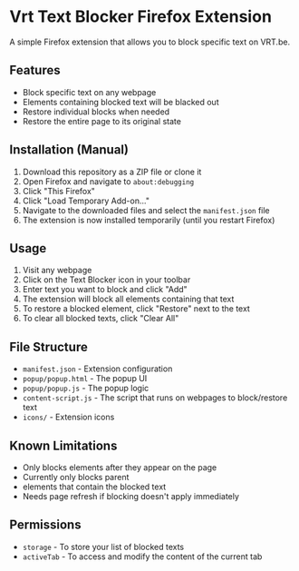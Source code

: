 # Vrt Text Blocker Firefox Extension

A simple Firefox extension that allows you to block specific text on VRT.be.

## Features

- Block specific text on any webpage
- Elements containing blocked text will be blacked out
- Restore individual blocks when needed
- Restore the entire page to its original state

## Installation (Manual)

1. Download this repository as a ZIP file or clone it
2. Open Firefox and navigate to `about:debugging`
3. Click "This Firefox"
4. Click "Load Temporary Add-on..."
5. Navigate to the downloaded files and select the `manifest.json` file
6. The extension is now installed temporarily (until you restart Firefox)

## Usage

1. Visit any webpage
2. Click on the Text Blocker icon in your toolbar
3. Enter text you want to block and click "Add"
4. The extension will block all elements containing that text
5. To restore a blocked element, click "Restore" next to the text
6. To clear all blocked texts, click "Clear All"

## File Structure

- `manifest.json` - Extension configuration
- `popup/popup.html` - The popup UI
- `popup/popup.js` - The popup logic
- `content-script.js` - The script that runs on webpages to block/restore text
- `icons/` - Extension icons

## Known Limitations

- Only blocks elements after they appear on the page
- Currently only blocks parent <li> elements that contain the blocked text
- Needs page refresh if blocking doesn't apply immediately

## Permissions

- `storage` - To store your list of blocked texts
- `activeTab` - To access and modify the content of the current tab
